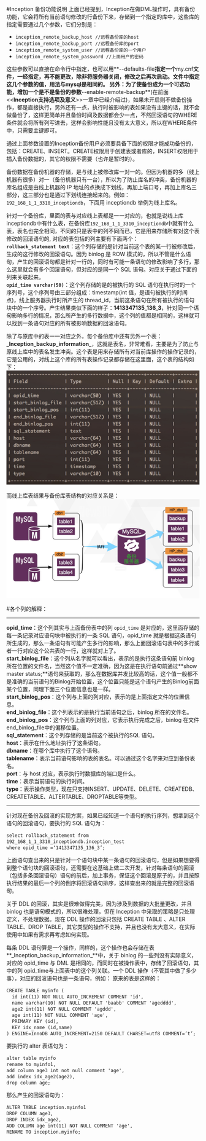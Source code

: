 #Inception 备份功能说明
上面已经提到，Inception在做DML操作时，具有备份功能，它会将所有当前语句修改的行备份下来，存储到一个指定的库中，这些库的指定需要通过几个参数，它们分别是：

* `inception_remote_backup_host //远程备份库的host`
* `inception_remote_backup_port //远程备份库的port`
* `inception_remote_system_user //远程备份库的一个用户`  
* `inception_remote_system_password //上面用户的密码`  

这些参数可以直接在命令行中指定，也可以用**--defaults-file**指定一个**my.cnf**文件，一经指定，再不能更改，除非将服务器关闭，修改之后再次启动。文件中指定这几个参数的值，用法与mysql是相同的。
另外：为了使备份成为一个可选功能，增加一个是不是备份的参数**--enable-remote-backup**(在前面<<**Inception支持选项及意义**>>一章中已经介绍过)，如果未开启则不做备份操作，都是直接执行，另外还有一点，执行时被影响的表如果没有主键的话，就不会做备份了，这样更简单并且备份时间及数据都会少一点，不然回滚语句的WHERE条件就会将所有列写进去，这样会影响性能且没有太大意义，所以在WHERE条件中，只需要主键即可。

通过上面参数设置的Inception备份用户必须要具备下面的权限才能成功备份的，包括：CREATE、INSERT。CREATE权限用于创建表或者库的，INSERT权限用于插入备份数据的，其它的权限不需要（也许是暂时的）。

备份数据在备份机器的存储，是与线上被修改库一对一的。但因为机器的多（线上机器有很多）对一（备份机器只有一台），所以为了防止库名的冲突，备份机器的库名组成是由线上机器的 IP 地址的点换成下划线，再加上端口号，再加上库名三部分，这三部分也是通过下划线连接起来的。例如：`192_168_1_1_3310_inceptiondb`，下面用 inceptiondb 举例为线上库名。

针对一个备份库，里面的表与对应线上表都是一一对应的，也就是说线上库inceptiondb中有什么表，在备份库`192_168_1_1_3310_inceptiondb`中就有什么表，表名也完全相同，不同的只是表中的列不同而已，它是用来存储所有对这个表修改的回滚语句的, 对应的表包括的列主要有下面两个：  
**`rollback_statement text`**：这个列存储的是针对当前这个表的某一行被修改后，生成的这行修改的回滚语句。因为 binlog 是 ROW 模式的，所以不管是什么语句，产生的回滚语句都是针对一行的，同时有可能一条语句的修改影响了多行，那么这里就会有多个回滚语句，但对应的是同一个 SQL 语句。对应关于通过下面的列来关联起来。  
**`opid_time varchar(50)`**：这个列存储的是的被执行的 SQL 语句在执行时的一个序列号，这个序列号由三部分组成：timestamp(int 值，是语句被执行的时间点)，线上服务器执行时所产生的 thread_id，当前这条语句在所有被执行的语句块中的一个序号。产生结果类似下面的样子：**1413347135_136_3**，针对同一个语句影响多行的情况，那么所产生的多行数据中，这个列的值都是相同的，这样就可以找到一条语句对应的所有被影响数据的回滚语句。  

除了与原库中的表一一对应之外，每个备份库中还有另外一个表：**$\_$Inception_backup_information$\_$**，这就是表名，非常难看，主要是为了防止与原线上库中的表名发生冲突。这个表是用来存储所有对当前库操作的操作记录的，它是公用的，对线上这个库的所有表操作记录都存储在这里面，这个表的结构如下：
![](inception_images/backup.png)

而线上库表结果与备份库表结构的对应关系是：
![](inception_images/backup2.png)

#各个列的解释：

---------------
**opid_time**：这个列其实与上面备份表中的列 `opid_time` 是对应的，这里面存储的每一条记录对应语句块中被执行的一条 SQL 语句，opid_time 就是根据这条语句所生成的，那么一条语句有可能产生多行的影响，那么上面回滚语句表中的多行或者一行对应这个公共表的一行，这样就对上了。  
**start_binlog_file**：这个列从名字就可以看出，表示的是执行这条语句前 binlog 所在位置的文件名，当然这个值不一定准确，因为这是在执行语句前通过**show master status;**语句来获取的，那么在数据库并发比较高的话，这个值一般都不是准确的当前语句的Binlog开始位置，这个位置只能是这个语句产生的Binlog前面某个位置，同理下面三个位置信息也是一样。  
**start_binlog_pos**：这个列与上面的列对应，表示的是上面指定文件的位置信息。    
**end_binlog_file**：这个列表示的是执行当前语句之后，binlog 所在的文件名。  
**end_binlog_pos**：这个列与上面的列对应，它表示执行完成之后，binlog 在文件end_binlog_file中的偏移位置。  
**sql_statement**：这个列存储的是当前这个被执行的SQL 语句。  
**host**：表示在什么地址执行了这条语句。  
**dbname**：在哪个库中执行了这个语句。  
**tablename**：表示当前语句影响的表的表名。可以通过这个名字来对应到备份表名。  
**port**：与 host 对应，表示执行时数据库的端口是什么。  
**time**：表示当前语句的执行时间。  
**type**：表示操作类型，现在只支持INSERT、UPDATE、DELETE、CREATEDB、CREATETABLE、ALTERTABLE、DROPTABLE等类型。  

-------
针对现在备份及回滚的实现方案，如果已经知道一个语句的执行序列，想拿到这个语句的回滚语句，要执行的 SQL 语句为：  
````
select rollback_statement from 192_168_1_1_3310_inceptiondb.inception_test 
where opid_time =‘1413347135_136_3’;
````
上面语句查出来的只是针对一个语句块中某一条语句的回滚语句，但是如果想要得到整个语句块的回滚语句，还需要在这基础上做二次开发，针对每条语句的回滚（包括多条回滚语句）语句的前后，加上事务，保证这个回滚是原子的，并且按照执行结果的最后一个列的倒序将回滚语句排序，这样查出来的就是完整的回滚语句。

关于 DDL 的回滚，其实是很难做得完美，因为涉及到数据的大批量更改，并且 binlog 也是语句模式的，所以很难处理，但在 Inception 中采取的策略是只处理定义，不处理数据。现在 DDL 操作的回滚只包括 CREATE TABLE 、ALTER TABLE、DROP TABLE，其它类型的操作不支持，并且也没有太大意义，在实际使用中如果有需求再考虑如何实现。

每条 DDL 语句算是一个操作，同样的，这个操作也会存储在表**$\_$Inception_backup_information$\_$**中，关于 binlog 的一些列没有实际意义，对应的 opid_time 与 DML 是相同的，而同时在被操作表中，存储了回滚语句，其中的列 opid_time与上面表中的这个列关联。一个 DDL 操作（不管其中做了多少事），对应的回滚语句也是一条语句，例如：
原来的表是这样的：  
````
CREATE TABLE myinfo (
  id int(11) NOT NULL AUTO_INCREMENT COMMENT 'id',
  name varchar(10) NOT NULL DEFAULT 'baabb' COMMENT 'agedddd',
  age2 int(11) NOT NULL COMMENT 'agddd',
  age int(11) NOT NULL COMMENT 'age',
  PRIMARY KEY (id),
  KEY idx_name (id,name)
) ENGINE=InnoDB AUTO_INCREMENT=2150 DEFAULT CHARSET=utf8 COMMENT=’t’;
````

要执行的 alter 表语句为：  
````
alter table myinfo 
rename to myinfo1, 
add column age3 int not null comment 'age', 
add index idx_age2(age2), 
drop column age;
````  
那么产生的回滚语句为：  
````
ALTER TABLE inception.myinfo1 
DROP COLUMN age3,
DROP INDEX idx_age2,
ADD COLUMN age int(11) NOT NULL COMMENT 'age',
RENAME TO inception.myinfo;
````
